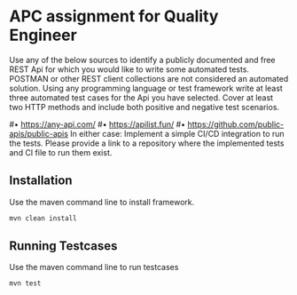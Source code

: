 # APC assignment for Quality Engineer
Use any of the below sources to identify a publicly documented and free REST Api for which you
would like to write some automated tests. POSTMAN or other REST client collections are not
considered an automated solution.
Using any programming language or test framework write at least three automated test cases for
the Api you have selected. Cover at least two HTTP methods and include both positive and negative
test scenarios.

#• https://any-api.com/
#• https://apilist.fun/
#• https://github.com/public-apis/public-apis
In either case:
Implement a simple CI/CD integration to run the tests.
Please provide a link to a repository where the implemented tests and CI file to run them exist.

## Installation

Use the maven command line to install framework.

```bash
mvn clean install
```

## Running Testcases

Use the maven command line to run testcases

```bash
mvn test
```


